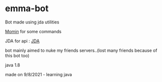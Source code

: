# emma-bot

Bot made using jda utilities

[Momin](https://github.com/MOMIN5/Discord-Bot-Java) for some commands

JDA for api : [JDA](https://github.com/DV8FromTheWorld/JDA)

bot mainly aimed to nuke my friends servers..(lost many friends because of this bot too)

java 1.8

made on 9/8/2021 - learning java 
